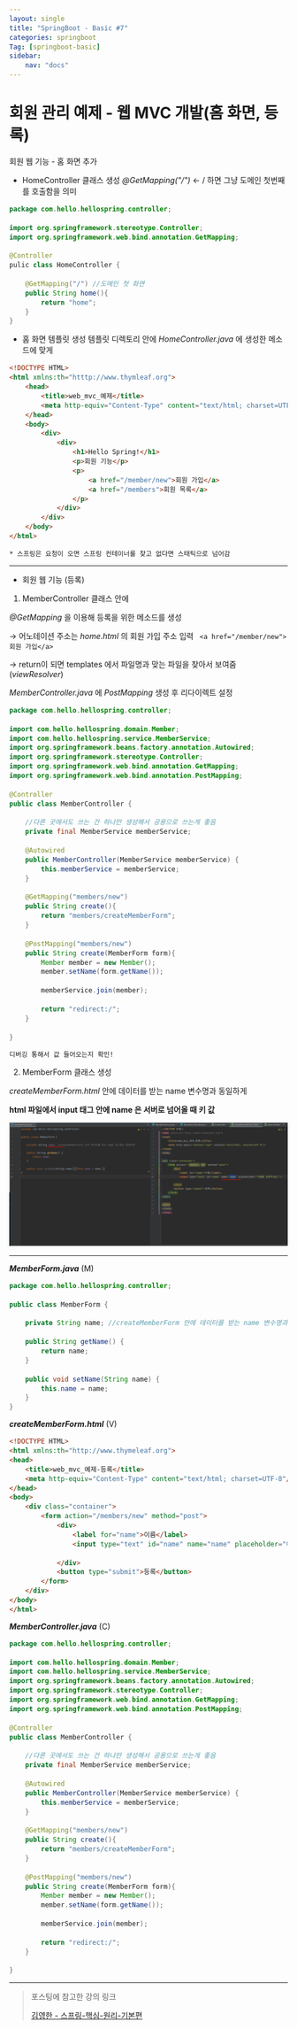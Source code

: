 ```yaml
---
layout: single
title: "SpringBoot - Basic #7"
categories: springboot
Tag: [springboot-basic]
sidebar: 
    nav: "docs"
---
```

# 회원 관리 예제 - 웹 MVC 개발(홈 화면, 등록)

회원 웹 기능 - 홈 화면 추가
* HomeController 클래스 생성
_@GetMapping("/")_ <- / 하면 그냥 도메인 첫번째를 호출함을 의미

```java
package com.hello.hellospring.controller;

import org.springframework.stereotype.Controller;
import org.springframework.web.bind.annotation.GetMapping;

@Controller
pulic class HomeController {

    @GetMapping("/") //도메인 첫 화면
    public String home(){
        return "home";
    }
}
```

* 홈 화면 템플릿 생성
템플릿 디렉토리 안에 _HomeController.java_ 에 생성한 메소드에 맞게


```html
<!DOCTYPE HTML>
<html xmlns:th="htttp://www.thymleaf.org">
    <head>
        <title>web_mvc_예제</title>
        <meta http-equiv="Content-Type" content="text/html; charset=UTF-8" />
    </head>
    <body>
        <div>
            <div>
                <h1>Hello Spring!</h1>
                <p>회원 기능</p>
                <p>
                    <a href="/member/new">회원 가입</a>
                    <a href="/members">회원 목록</a>
                </p>
            </div>
        </div>    
    </body>
</html>
```
    * 스프링은 요청이 오면 스프링 컨테이너를 찾고 없다면 스태틱으로 넘어감

<hr>

* 회원 웹 기능 (등록)

1. MemberController 클래스 안에

_@GetMapping_ 을 이용해 등록을 위한 메소드를 생성 

→ 어노테이션 주소는 _home.html_ 의 회원 가입 주소 입력 ` <a href="/member/new">회원 가입</a>`

→ return이 되면 templates 에서 파일명과 맞는 파일을 찾아서 보여줌 (_viewResolver_)

_MemberController.java_ 에 _PostMapping_ 생성 후 리다이렉트 설정

```java
package com.hello.hellospring.controller;

import com.hello.hellospring.domain.Member;
import com.hello.hellospring.service.MemberService;
import org.springframework.beans.factory.annotation.Autowired;
import org.springframework.stereotype.Controller;
import org.springframework.web.bind.annotation.GetMapping;
import org.springframework.web.bind.annotation.PostMapping;

@Controller
public class MemberController {

    //다른 곳에서도 쓰는 건 하나만 생성해서 공용으로 쓰는게 좋음
    private final MemberService memberService;

    @Autowired
    public MemberController(MemberService memberService) {
        this.memberService = memberService;
    }

    @GetMapping("members/new")
    public String create(){
        return "members/createMemberForm";
    }

    @PostMapping("members/new")
    public String create(MemberForm form){
        Member member = new Member();
        member.setName(form.getName());

        memberService.join(member);

        return "redirect:/";
    }

}
```
    디버깅 통해서 값 들어오는지 확인!

 2. MemberForm 클래스 생성

_createMemberForm.html_ 안에 데이터를 받는 name 변수명과 동일하게

**html 파일에서 input 태그 안에 name 은 서버로 넘어올 때 키 값**

![2번 설명 이미지](/assets/images/2022-10-18-09-21-29.png)

<hr>

**_MemberForm.java_** (M)
```java
package com.hello.hellospring.controller;

public class MemberForm {

    private String name; //createMemberForm 안에 데이터를 받는 name 변수명과 동일하게

    public String getName() {
        return name;
    }

    public void setName(String name) {
        this.name = name;
    }
}
```

_**createMemberForm.html**_ (V)
```html
<!DOCTYPE HTML>
<html xmlns:th="http://www.thymeleaf.org">
<head>
    <title>web_mvc_예제-등록</title>
    <meta http-equiv="Content-Type" content="text/html; charset=UTF-8"/>
</head>
<body>
    <div class="container">
        <form action="/members/new" method="post">
            <div>
                <label for="name">이름</label>
                <input type="text" id="name" name="name" placeholder="이름을 입력하세요.">

            </div>
            <button type="submit">등록</button>
        </form>
    </div>
</body>
</html>
```

**_MemberController.java_** (C)
```java
package com.hello.hellospring.controller;

import com.hello.hellospring.domain.Member;
import com.hello.hellospring.service.MemberService;
import org.springframework.beans.factory.annotation.Autowired;
import org.springframework.stereotype.Controller;
import org.springframework.web.bind.annotation.GetMapping;
import org.springframework.web.bind.annotation.PostMapping;

@Controller
public class MemberController {

    //다른 곳에서도 쓰는 건 하나만 생성해서 공용으로 쓰는게 좋음
    private final MemberService memberService;

    @Autowired
    public MemberController(MemberService memberService) {
        this.memberService = memberService;
    }

    @GetMapping("members/new")
    public String create(){
        return "members/createMemberForm";
    }

    @PostMapping("members/new")
    public String create(MemberForm form){
        Member member = new Member();
        member.setName(form.getName());

        memberService.join(member);

        return "redirect:/";
    }

}
```
---
 > 포스팅에 참고한 강의 링크 
 >
 >[김영한 - 스프링-핵심-원리-기본편](https://www.inflearn.com/course/%EC%8A%A4%ED%94%84%EB%A7%81-%ED%95%B5%EC%8B%AC-%EC%9B%90%EB%A6%AC-%EA%B8%B0%EB%B3%B8%ED%8E%B8)